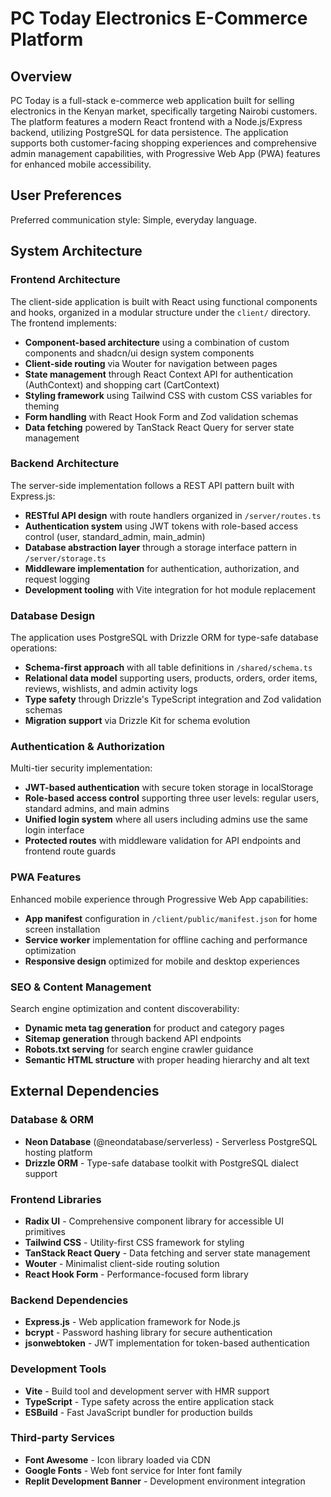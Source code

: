 # PC Today Electronics E-Commerce Platform

## Overview

PC Today is a full-stack e-commerce web application built for selling electronics in the Kenyan market, specifically targeting Nairobi customers. The platform features a modern React frontend with a Node.js/Express backend, utilizing PostgreSQL for data persistence. The application supports both customer-facing shopping experiences and comprehensive admin management capabilities, with Progressive Web App (PWA) features for enhanced mobile accessibility.

## User Preferences

Preferred communication style: Simple, everyday language.

## System Architecture

### Frontend Architecture
The client-side application is built with React using functional components and hooks, organized in a modular structure under the `client/` directory. The frontend implements:

- **Component-based architecture** using a combination of custom components and shadcn/ui design system components
- **Client-side routing** via Wouter for navigation between pages
- **State management** through React Context API for authentication (AuthContext) and shopping cart (CartContext)
- **Styling framework** using Tailwind CSS with custom CSS variables for theming
- **Form handling** with React Hook Form and Zod validation schemas
- **Data fetching** powered by TanStack React Query for server state management

### Backend Architecture
The server-side implementation follows a REST API pattern built with Express.js:

- **RESTful API design** with route handlers organized in `/server/routes.ts`
- **Authentication system** using JWT tokens with role-based access control (user, standard_admin, main_admin)
- **Database abstraction layer** through a storage interface pattern in `/server/storage.ts`
- **Middleware implementation** for authentication, authorization, and request logging
- **Development tooling** with Vite integration for hot module replacement

### Database Design
The application uses PostgreSQL with Drizzle ORM for type-safe database operations:

- **Schema-first approach** with all table definitions in `/shared/schema.ts`
- **Relational data model** supporting users, products, orders, order items, reviews, wishlists, and admin activity logs
- **Type safety** through Drizzle's TypeScript integration and Zod validation schemas
- **Migration support** via Drizzle Kit for schema evolution

### Authentication & Authorization
Multi-tier security implementation:

- **JWT-based authentication** with secure token storage in localStorage
- **Role-based access control** supporting three user levels: regular users, standard admins, and main admins
- **Unified login system** where all users including admins use the same login interface
- **Protected routes** with middleware validation for API endpoints and frontend route guards

### PWA Features
Enhanced mobile experience through Progressive Web App capabilities:

- **App manifest** configuration in `/client/public/manifest.json` for home screen installation
- **Service worker** implementation for offline caching and performance optimization
- **Responsive design** optimized for mobile and desktop experiences

### SEO & Content Management
Search engine optimization and content discoverability:

- **Dynamic meta tag generation** for product and category pages
- **Sitemap generation** through backend API endpoints
- **Robots.txt serving** for search engine crawler guidance
- **Semantic HTML structure** with proper heading hierarchy and alt text

## External Dependencies

### Database & ORM
- **Neon Database** (@neondatabase/serverless) - Serverless PostgreSQL hosting platform
- **Drizzle ORM** - Type-safe database toolkit with PostgreSQL dialect support

### Frontend Libraries
- **Radix UI** - Comprehensive component library for accessible UI primitives
- **Tailwind CSS** - Utility-first CSS framework for styling
- **TanStack React Query** - Data fetching and server state management
- **Wouter** - Minimalist client-side routing solution
- **React Hook Form** - Performance-focused form library

### Backend Dependencies
- **Express.js** - Web application framework for Node.js
- **bcrypt** - Password hashing library for secure authentication
- **jsonwebtoken** - JWT implementation for token-based authentication

### Development Tools
- **Vite** - Build tool and development server with HMR support
- **TypeScript** - Type safety across the entire application stack
- **ESBuild** - Fast JavaScript bundler for production builds

### Third-party Services
- **Font Awesome** - Icon library loaded via CDN
- **Google Fonts** - Web font service for Inter font family
- **Replit Development Banner** - Development environment integration